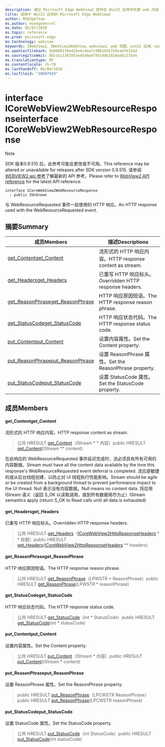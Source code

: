 ```yaml
---
description: 通过 Microsoft Edge WebView2 控件在 Win32 应用中托管 web 内容
title: 适用于 Win32 应用的 Microsoft Edge WebView2
author: MSEdgeTeam
ms.author: msedgedevrel
ms.date: 05/07/2020
ms.topic: reference
ms.prod: microsoft-edge
ms.technology: webview
keywords: IWebView2、IWebView2WebView、webview2、web 视图、win32 应用、win32、edge、ICoreWebView2、ICoreWebView2Controller、浏览器控件、边缘 html
ms.openlocfilehash: 5b80691f0e42be4cdea7c99b165bfe9cebf632dd
ms.sourcegitcommit: 8dca1c1367853e45a0a975bc89b1818adb117bd4
ms.translationtype: MT
ms.contentlocale: zh-CN
ms.lasthandoff: 06/08/2020
ms.locfileid: "10697929"
---
```

# <span data-ttu-id="9b1ba-104">interface ICoreWebView2WebResourceResponse</span><span class="sxs-lookup"><span data-stu-id="9b1ba-104">interface ICoreWebView2WebResourceResponse</span></span> 

> [!NOTE]
> <span data-ttu-id="9b1ba-105">SDK 版本0.9.515 后，此参考可能会更改或不可用。</span><span class="sxs-lookup"><span data-stu-id="9b1ba-105">This reference may be altered or unavailable for releases after SDK version 0.9.515.</span></span> <span data-ttu-id="9b1ba-106">请参阅[WEBVIEW2 api 参考](../../../webview2-api-reference.md)了解最新的 API 参考。</span><span class="sxs-lookup"><span data-stu-id="9b1ba-106">Please refer to [WebView2 API reference](../../../webview2-api-reference.md) for the latest API reference.</span></span>

```
interface ICoreWebView2WebResourceResponse
  : public IUnknown
```

<span data-ttu-id="9b1ba-107">与 WebResourceRequested 事件一起使用的 HTTP 响应。</span><span class="sxs-lookup"><span data-stu-id="9b1ba-107">An HTTP response used with the WebResourceRequested event.</span></span>

## <span data-ttu-id="9b1ba-108">摘要</span><span class="sxs-lookup"><span data-stu-id="9b1ba-108">Summary</span></span>

 <span data-ttu-id="9b1ba-109">成员</span><span class="sxs-lookup"><span data-stu-id="9b1ba-109">Members</span></span>                        | <span data-ttu-id="9b1ba-110">描述</span><span class="sxs-lookup"><span data-stu-id="9b1ba-110">Descriptions</span></span>
--------------------------------|---------------------------------------------
[<span data-ttu-id="9b1ba-111">get_Content</span><span class="sxs-lookup"><span data-stu-id="9b1ba-111">get_Content</span></span>](#get_content) | <span data-ttu-id="9b1ba-112">流形式的 HTTP 响应内容。</span><span class="sxs-lookup"><span data-stu-id="9b1ba-112">HTTP response content as stream.</span></span>
[<span data-ttu-id="9b1ba-113">get_Headers</span><span class="sxs-lookup"><span data-stu-id="9b1ba-113">get_Headers</span></span>](#get_headers) | <span data-ttu-id="9b1ba-114">已重写 HTTP 响应标头。</span><span class="sxs-lookup"><span data-stu-id="9b1ba-114">Overridden HTTP response headers.</span></span>
[<span data-ttu-id="9b1ba-115">get_ReasonPhrase</span><span class="sxs-lookup"><span data-stu-id="9b1ba-115">get_ReasonPhrase</span></span>](#get_reasonphrase) | <span data-ttu-id="9b1ba-116">HTTP 响应原因短语。</span><span class="sxs-lookup"><span data-stu-id="9b1ba-116">The HTTP response reason phrase.</span></span>
[<span data-ttu-id="9b1ba-117">get_StatusCode</span><span class="sxs-lookup"><span data-stu-id="9b1ba-117">get_StatusCode</span></span>](#get_statuscode) | <span data-ttu-id="9b1ba-118">HTTP 响应状态代码。</span><span class="sxs-lookup"><span data-stu-id="9b1ba-118">The HTTP response status code.</span></span>
[<span data-ttu-id="9b1ba-119">put_Content</span><span class="sxs-lookup"><span data-stu-id="9b1ba-119">put_Content</span></span>](#put_content) | <span data-ttu-id="9b1ba-120">设置内容属性。</span><span class="sxs-lookup"><span data-stu-id="9b1ba-120">Set the Content property.</span></span>
[<span data-ttu-id="9b1ba-121">put_ReasonPhrase</span><span class="sxs-lookup"><span data-stu-id="9b1ba-121">put_ReasonPhrase</span></span>](#put_reasonphrase) | <span data-ttu-id="9b1ba-122">设置 ReasonPhrase 属性。</span><span class="sxs-lookup"><span data-stu-id="9b1ba-122">Set the ReasonPhrase property.</span></span>
[<span data-ttu-id="9b1ba-123">put_StatusCode</span><span class="sxs-lookup"><span data-stu-id="9b1ba-123">put_StatusCode</span></span>](#put_statuscode) | <span data-ttu-id="9b1ba-124">设置 StatusCode 属性。</span><span class="sxs-lookup"><span data-stu-id="9b1ba-124">Set the StatusCode property.</span></span>

## <span data-ttu-id="9b1ba-125">成员</span><span class="sxs-lookup"><span data-stu-id="9b1ba-125">Members</span></span>

#### <span data-ttu-id="9b1ba-126">get_Content</span><span class="sxs-lookup"><span data-stu-id="9b1ba-126">get_Content</span></span> 

<span data-ttu-id="9b1ba-127">流形式的 HTTP 响应内容。</span><span class="sxs-lookup"><span data-stu-id="9b1ba-127">HTTP response content as stream.</span></span>

> <span data-ttu-id="9b1ba-128">公共 HRESULT [get_Content](#get_content)（IStream \* \* 内容）</span><span class="sxs-lookup"><span data-stu-id="9b1ba-128">public HRESULT [get_Content](#get_content)(IStream \*\* content)</span></span>

<span data-ttu-id="9b1ba-129">在此响应的 WebResourceRequested 事件延迟完成时，流必须具有所有可用的内容数据。</span><span class="sxs-lookup"><span data-stu-id="9b1ba-129">Stream must have all the content data available by the time this response's WebResourceRequested event deferral is completed.</span></span> <span data-ttu-id="9b1ba-130">流应是敏捷的或从后台线程创建，以防止对 UI 线程执行性能影响。</span><span class="sxs-lookup"><span data-stu-id="9b1ba-130">Stream should be agile or be created from a background thread to prevent performance impact to the UI thread.</span></span> <span data-ttu-id="9b1ba-131">Null 表示没有内容数据。</span><span class="sxs-lookup"><span data-stu-id="9b1ba-131">Null means no content data.</span></span> <span data-ttu-id="9b1ba-132">将应用 IStream 语义（返回 S_OK 以读取调用，直到所有数据用尽为止）</span><span class="sxs-lookup"><span data-stu-id="9b1ba-132">IStream semantics apply (return S_OK to Read calls until all data is exhausted)</span></span>

#### <span data-ttu-id="9b1ba-133">get_Headers</span><span class="sxs-lookup"><span data-stu-id="9b1ba-133">get_Headers</span></span> 

<span data-ttu-id="9b1ba-134">已重写 HTTP 响应标头。</span><span class="sxs-lookup"><span data-stu-id="9b1ba-134">Overridden HTTP response headers.</span></span>

> <span data-ttu-id="9b1ba-135">公共 HRESULT [get_Headers](#get_headers)（[ICoreWebView2HttpResponseHeaders](icorewebview2httpresponseheaders.md) \* \* 标题）</span><span class="sxs-lookup"><span data-stu-id="9b1ba-135">public HRESULT [get_Headers](#get_headers)([ICoreWebView2HttpResponseHeaders](icorewebview2httpresponseheaders.md) \*\* headers)</span></span>

#### <span data-ttu-id="9b1ba-136">get_ReasonPhrase</span><span class="sxs-lookup"><span data-stu-id="9b1ba-136">get_ReasonPhrase</span></span> 

<span data-ttu-id="9b1ba-137">HTTP 响应原因短语。</span><span class="sxs-lookup"><span data-stu-id="9b1ba-137">The HTTP response reason phrase.</span></span>

> <span data-ttu-id="9b1ba-138">公共 HRESULT [get_ReasonPhrase](#get_reasonphrase)（LPWSTR \* ReasonPhrase）</span><span class="sxs-lookup"><span data-stu-id="9b1ba-138">public HRESULT [get_ReasonPhrase](#get_reasonphrase)(LPWSTR \* reasonPhrase)</span></span>

#### <span data-ttu-id="9b1ba-139">get_StatusCode</span><span class="sxs-lookup"><span data-stu-id="9b1ba-139">get_StatusCode</span></span> 

<span data-ttu-id="9b1ba-140">HTTP 响应状态代码。</span><span class="sxs-lookup"><span data-stu-id="9b1ba-140">The HTTP response status code.</span></span>

> <span data-ttu-id="9b1ba-141">公共 HRESULT [get_StatusCode](#get_statuscode)（Int \* StatusCode）</span><span class="sxs-lookup"><span data-stu-id="9b1ba-141">public HRESULT [get_StatusCode](#get_statuscode)(int \* statusCode)</span></span>

#### <span data-ttu-id="9b1ba-142">put_Content</span><span class="sxs-lookup"><span data-stu-id="9b1ba-142">put_Content</span></span> 

<span data-ttu-id="9b1ba-143">设置内容属性。</span><span class="sxs-lookup"><span data-stu-id="9b1ba-143">Set the Content property.</span></span>

> <span data-ttu-id="9b1ba-144">公共 HRESULT [put_Content](#put_content)（IStream \* 内容）</span><span class="sxs-lookup"><span data-stu-id="9b1ba-144">public HRESULT [put_Content](#put_content)(IStream \* content)</span></span>

#### <span data-ttu-id="9b1ba-145">put_ReasonPhrase</span><span class="sxs-lookup"><span data-stu-id="9b1ba-145">put_ReasonPhrase</span></span> 

<span data-ttu-id="9b1ba-146">设置 ReasonPhrase 属性。</span><span class="sxs-lookup"><span data-stu-id="9b1ba-146">Set the ReasonPhrase property.</span></span>

> <span data-ttu-id="9b1ba-147">public HRESULT [put_ReasonPhrase](#put_reasonphrase)（LPCWSTR ReasonPhrase）</span><span class="sxs-lookup"><span data-stu-id="9b1ba-147">public HRESULT [put_ReasonPhrase](#put_reasonphrase)(LPCWSTR reasonPhrase)</span></span>

#### <span data-ttu-id="9b1ba-148">put_StatusCode</span><span class="sxs-lookup"><span data-stu-id="9b1ba-148">put_StatusCode</span></span> 

<span data-ttu-id="9b1ba-149">设置 StatusCode 属性。</span><span class="sxs-lookup"><span data-stu-id="9b1ba-149">Set the StatusCode property.</span></span>

> <span data-ttu-id="9b1ba-150">公共 HRESULT [put_StatusCode](#put_statuscode)（int StatusCode）</span><span class="sxs-lookup"><span data-stu-id="9b1ba-150">public HRESULT [put_StatusCode](#put_statuscode)(int statusCode)</span></span>

